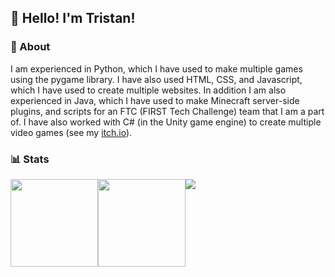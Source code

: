 ## 👋 Hello! I'm Tristan!

### 📕 About
I am experienced in Python, which I have used to make multiple games using the pygame library. I have also used HTML, CSS, and Javascript, which I have used to create multiple websites. In addition I am also experienced in Java, which I have used to make Minecraft server-side plugins, and scripts for an FTC (FIRST Tech Challenge) team that I am a part of. I have also worked with C# (in the Unity game engine) to create multiple video games (see my [itch.io](https://openchanter.itch.io)).

### 📊 Stats
<div style="display:flex;flex-direction:row">
  <img style="height:140px;" height=200 align="center" src="https://github-readme-stats.vercel.app/api?username=OpEnchanter&theme=gruvbox&hide_border=true&border_radius=12&show_icons=true&hide_title=true"/>
  <img style="height:140px;" height=200 align="center" src="https://github-readme-stats.vercel.app/api/top-langs?username=OpEnchanter&layout=compact&langs_count=4&card_width=320&theme=gruvbox&hide_border=true&border_radius=12" />
  <img align="center" src="https://github-readme-stats.vercel.app/api/wakatime?username=openchanter&theme=gruvbox&hide_border=true&border_radius=12&show_icons=true">
</div>
